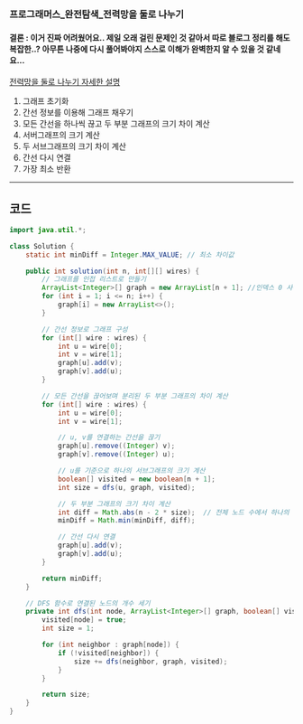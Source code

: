 ### 프로그래머스_완전탐색_전력망을 둘로 나누기

#### 결론 : 이거 진짜 어려웠어요.. 제일 오래 걸린 문제인 것 같아서 따로 블로그 정리를 해도 복잡한..? 아무튼 나중에 다시 풀어봐야지 스스로 이해가 완벽한지 알 수 있을 것 같네요...
[전력망을 둘로 나누기 자세한 설명](https://pang1124.tistory.com/entry/전력망을-둘로-나누기)
1. 그래프 초기화
2. 간선 정보를 이용해 그래프 채우기
3. 모든 간선을 하나씩 끊고 두 부분 그래프의 크기 차이 계산
4. 서버그래프의 크기 계산
5. 두 서브그래프의 크기 차이 계산
6. 간선 다시 연결
7. 가장 최소 반환

---

## 코드
``` java
import java.util.*;

class Solution {
    static int minDiff = Integer.MAX_VALUE; // 최소 차이값

    public int solution(int n, int[][] wires) {
        // 그래프를 인접 리스트로 만들기
        ArrayList<Integer>[] graph = new ArrayList[n + 1]; //인덱스 0 사용하지 않기 위해 +1해줌
        for (int i = 1; i <= n; i++) {
            graph[i] = new ArrayList<>();
        }

        // 간선 정보로 그래프 구성
        for (int[] wire : wires) {
            int u = wire[0];
            int v = wire[1];
            graph[u].add(v);
            graph[v].add(u);
        }

        // 모든 간선을 끊어보며 분리된 두 부분 그래프의 차이 계산
        for (int[] wire : wires) {
            int u = wire[0];
            int v = wire[1];

            // u, v를 연결하는 간선을 끊기
            graph[u].remove((Integer) v);
            graph[v].remove((Integer) u);

            // u를 기준으로 하나의 서브그래프의 크기 계산
            boolean[] visited = new boolean[n + 1];
            int size = dfs(u, graph, visited);

            // 두 부분 그래프의 크기 차이 계산
            int diff = Math.abs(n - 2 * size);  // 전체 노드 수에서 하나의 서브그래프의 크기를 빼면 다른 서브그래프의 크기
            minDiff = Math.min(minDiff, diff);

            // 간선 다시 연결
            graph[u].add(v);
            graph[v].add(u);
        }

        return minDiff;
    }

    // DFS 함수로 연결된 노드의 개수 세기
    private int dfs(int node, ArrayList<Integer>[] graph, boolean[] visited) {
        visited[node] = true;
        int size = 1;

        for (int neighbor : graph[node]) {
            if (!visited[neighbor]) {
                size += dfs(neighbor, graph, visited);
            }
        }

        return size;
    }
}
```